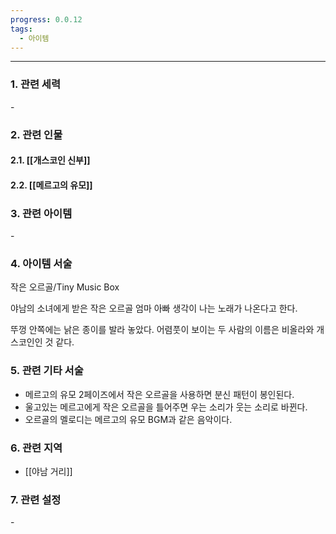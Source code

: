 ```yaml
---
progress: 0.0.12
tags:
  - 아이템
---
```

---
### 1. 관련 세력 
\-

### 2. 관련 인물
#### 2.1. [[개스코인 신부]]
#### 2.2. [[메르고의 유모]]

### 3. 관련 아이템
\-

### 4. 아이템 서술
작은 오르골/Tiny Music Box

야남의 소녀에게 받은 작은 오르골
엄마 아빠 생각이 나는 노래가 나온다고 한다.

뚜껑 안쪽에는 낡은 종이를 발라 놓았다.
어렴풋이 보이는 두 사람의 이름은 비올라와 개스코인인 것 같다.

### 5. 관련 기타 서술
- 메르고의 유모 2페이즈에서 작은 오르골을 사용하면 분신 패턴이 봉인된다.
- 울고있는 메르고에게 작은 오르골을 틀어주면 우는 소리가 웃는 소리로 바뀐다.
- 오르골의 멜로디는 메르고의 유모 BGM과 같은 음악이다.

### 6. 관련 지역
- [[야남 거리]]
### 7. 관련 설정
\-
